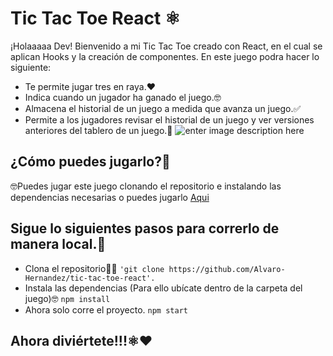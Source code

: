 # Tic Tac Toe React ⚛️

¡Holaaaaa Dev! Bienvenido a mi Tic Tac Toe creado con React, en el cual se aplican Hooks y la creación de componentes. En este juego podra hacer lo siguiente:

- Te permite jugar tres en raya.❤️
- Indica cuando un jugador ha ganado el juego.🤓
- Almacena el historial de un juego a medida que avanza un juego.✅
- Permite a los jugadores revisar el historial de un juego y ver versiones anteriores del tablero de un juego.🦕
  ![enter image description here](https://www.gamesver.com/wp-content/uploads/2022/02/Hand-drawn-tic-tac-toe-game.png.webp)

## ¿Cómo puedes jugarlo?🤔

🤓Puedes jugar este juego clonando el repositorio e instalando las dependencias necesarias o puedes jugarlo [Aqui](https://tictactoe0701.netlify.app/)

## Sigue lo siguientes pasos para correrlo de manera local.🫡

- Clona el repositorio😶‍🌫️
  `'git clone https://github.com/Alvaro-Hernandez/tic-tac-toe-react'.`
- Instala las dependencias (Para ello ubícate dentro de la carpeta del juego)🤓
  `npm install`
- Ahora solo corre el proyecto.
  `npm start`

## Ahora diviértete!!!⚛️❤️
